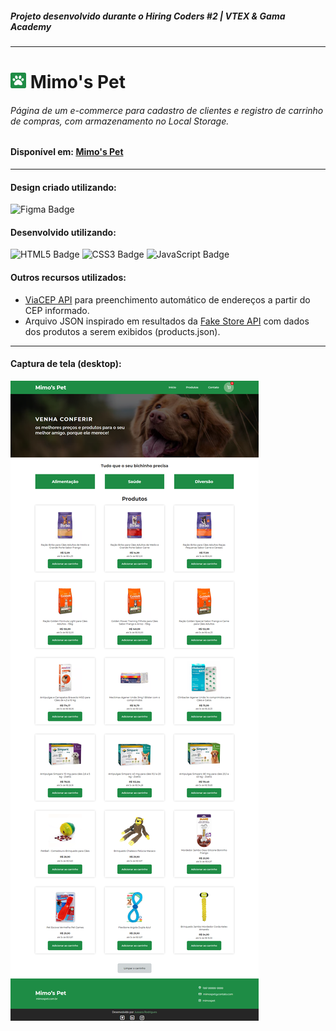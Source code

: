 ##### Projeto desenvolvido durante o Hiring Coders #2 | VTEX & Gama Academy

---

# ![Mimo's Pet](assets/images/favicon.png) Mimo's Pet

###### Página de um e-commerce para cadastro de clientes e registro de carrinho de compras, com armazenamento no Local Storage.

#### Disponível em: [Mimo's Pet](https://mimospet.netlify.app/)

---

#### Design criado utilizando:

![Figma Badge](https://img.shields.io/badge/Figma-F24E1E?style=for-the-badge&logo=figma&logoColor=white)

#### Desenvolvido utilizando:

![HTML5 Badge](https://img.shields.io/badge/HTML5-E34F26?style=for-the-badge&logo=html5&logoColor=white)
![CSS3 Badge](https://img.shields.io/badge/CSS3-1572B6?style=for-the-badge&logo=css3&logoColor=white)
![JavaScript Badge](https://img.shields.io/badge/JavaScript-F7DF1E?style=for-the-badge&logo=javascript&logoColor=black)

#### Outros recursos utilizados:

- [ViaCEP API](https://viacep.com.br/) para preenchimento automático de endereços a partir do CEP informado.
- Arquivo JSON inspirado em resultados da [Fake Store API](https://fakestoreapi.com/) com dados dos produtos a serem exibidos (products.json).

---

#### Captura de tela (desktop):

![Captura desktop](assets/images/screencaptures/desktop.png)
